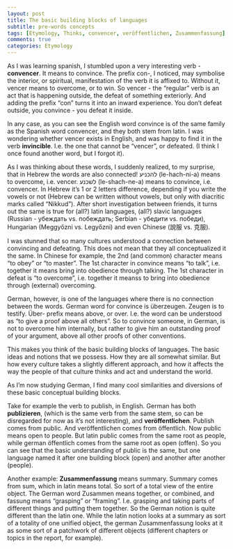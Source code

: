 ```yaml
---
layout: post
title: The basic building blocks of languages
subtitle: pre-words concepts
tags: [Etymology, Thinks, convencer, veröffentlichen, Zusammenfassung]
comments: true
categories: Etymology
---
```


As I was learning spanish, I stumbled upon a very interesting verb - **convencer**. It means to convince. The prefix con-, I noticed, may symbolise the interior, or spiritual, manifestation of the verb it is affixed to. Without it, vencer means to overcome, or to win. So vencer - the “regular” verb is an act that is happening outside, the defeat of something exteriorly. And adding the prefix “con” turns it into an inward experience. You don’t defeat outside, you convince - you defeat it inside. 

In any case, as you can see the English word convince is of the same family as the Spanish word convencer, and they both stem from latin. I was wondering whether vencer exists in English, and was happy to find it in the verb **invincible**. I.e. the one that cannot be “vencer”, or defeated. (I think I once found another word, but I forgot it).

As I was thinking about these words, I suddenly realized, to my surprise, that in Hebrew the words are also connected! להכניע (le-hach-ni-a) means to overcome, i.e. vencer. לשכנע (le-shach-ne-a) means to convince, i.e. convencer. In Hebrew it’s 1 or 2 letters difference, depending if you write the vowels or not (Hebrew can be written without vowels, but only with diacritic marks called “Nikkud”). After short investigation between friends, it turns out the same is true for (all?) latin languages, (all?) slavic languages (Russian - убеждать vs. побеждать; Serbian - убедити  vs. победи), Hungarian (Meggyőzni vs. Legyőzni) and even Chinese (說服 vs. 克服). 

I was stunned that so many cultures understood a connection between convincing and defeating. This does not mean that they all conceptualized it the same. In Chinese for example, the 2nd (and common) character means “to obey” or “to master”. The 1st character in convince means “to talk”, i.e. together it means bring into obedience through talking. The 1st character in defeat is “to overcome”, i.e. together it meanss to bring into obedience through (external) overcoming. 

German, however, is one of the languages where there is no connection between the words. German word for convince is überzeugen. Zeugen is to testify. Über- prefix means above, or over. I.e. the word can be understood as “to give a proof above all others”. So to convince someone, in German, is not to overcome him internally, but rather to give him an outstanding proof of your argument, above all other proofs of other conventions. 

This makes you think of the basic building blocks of languages. The basic ideas and notions that we possess. How they are all somewhat similar. But how every culture takes a slightly different approach, and how it affects the way the people of that culture thinks and act and understand the world.

As I’m now studying German, I find many cool similarities and diversions of these basic conceptual building blocks. 

Take for example the verb to publish, in English. German has both **publizieren**, (which is the same verb from the same stem, so can be disregarded for now as it’s not interesting), and **veröffentlichen**. Publish comes from public. And veröffentlichen comes from öffentlich. Now public means open to people. But latin public comes from the same root as people, while german öffentlich comes from the same root as open (offen). So you can see that the basic understanding of public is the same, but one language named it after one building block (open) and another after another (people). 

Another example: **Zusammenfassung** means summary. Summary comes from sum, which in latin means total. So sort of a total view of the entire object. The German word Zusammen means together, or combined, and fassung means “grasping” or “framing”. I.e. grasping and taking parts of different things and putting them together. So the German notion is quite different than the latin one. While the latin notion looks at a summary as sort of a totality of one unified object, the german Zusammenfassung looks at it as some sort of a patchwork of different objects (different chapters or topics in the report, for example).
